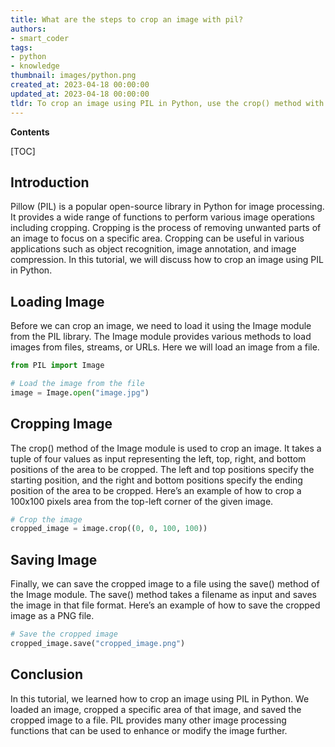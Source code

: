 ```yaml
---
title: What are the steps to crop an image with pil?
authors:
- smart_coder
tags:
- python
- knowledge
thumbnail: images/python.png
created_at: 2023-04-18 00:00:00
updated_at: 2023-04-18 00:00:00
tldr: To crop an image using PIL in Python, use the crop() method with the desired dimensions or coordinates as arguments.
---
```


**Contents**

[TOC]

## Introduction
Pillow (PIL) is a popular open-source library in Python for image processing. It provides a wide range of functions to perform various image operations including cropping. Cropping is the process of removing unwanted parts of an image to focus on a specific area. Cropping can be useful in various applications such as object recognition, image annotation, and image compression. In this tutorial, we will discuss how to crop an image using PIL in Python.

## Loading Image
Before we can crop an image, we need to load it using the Image module from the PIL library. The Image module provides various methods to load images from files, streams, or URLs. Here we will load an image from a file.

```python
from PIL import Image

# Load the image from the file
image = Image.open("image.jpg")
```

## Cropping Image
The crop() method of the Image module is used to crop an image. It takes a tuple of four values as input representing the left, top, right, and bottom positions of the area to be cropped. The left and top positions specify the starting position, and the right and bottom positions specify the ending position of the area to be cropped. Here’s an example of how to crop a 100x100 pixels area from the top-left corner of the given image.

```python
# Crop the image
cropped_image = image.crop((0, 0, 100, 100))
```

## Saving Image
Finally, we can save the cropped image to a file using the save() method of the Image module. The save() method takes a filename as input and saves the image in that file format. Here’s an example of how to save the cropped image as a PNG file.

```python
# Save the cropped image
cropped_image.save("cropped_image.png")
``` 

## Conclusion
In this tutorial, we learned how to crop an image using PIL in Python. We loaded an image, cropped a specific area of that image, and saved the cropped image to a file. PIL provides many other image processing functions that can be used to enhance or modify the image further.
